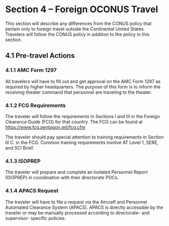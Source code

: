 # Section 4 – Foreign OCONUS Travel

This section will describe any differences from the CONUS policy that pertain only to foreign travel outside the Continental United States. Travelers will follow the CONUS policy in addition to the policy in this section.

## 4.1 Pre-travel Actions

### 4.1.1 AMC Form 1297

All travelers will have to fill out and get approval on the AMC Form 1297 as required by higher headquarters. The purpose of this form is to inform the receiving theater command that personnel are traveling to the theater. 

### 4.1.2 FCG Requirements

The traveler will follow the requirements in Sections I and III in the Foreign Clearance Guide (FCG) for that country. The FCG can be found at https://www.fcg.pentagon.mil/fcg.cfm

The traveler should pay special attention to training requirements in Section III C. in the FCG. Common training requirements involve AT Level 1, SERE, and SCI Brief.

### 4.1.3 ISOPREP

The traveler will prepare and complete an Isolated Personnel Report (ISOPREP) in coordination with their directorate POCs.

### 4.1.4 APACS Request

The traveler will have to file a request via the Aircraft and Personnel Automated Clearance System (APACS). APACS is directly accessible by the traveler or may be manually processed according to directorate- and supervisor- specific policies. 



